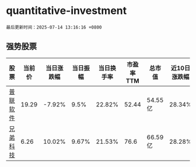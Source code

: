 # quantitative-investment

`最后更新时间：2025-07-14 13:16:16 +0800`

## 强势股票

|股票|当前价|当日涨跌幅|当日振幅|当日换手率|市盈率TTM|总市值|近10日涨跌幅|
|----|----|----|----|----|----|----|----|
|[普联软件](https://xueqiu.com/S/SZ300996)|19.29|-7.92%|9.5%|22.82%|52.44|54.55亿|28.34%|
|[兄弟科技](https://xueqiu.com/S/SZ002562)|6.26|10.02%|9.67%|21.53%|76.6|66.59亿|28.28%|
